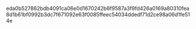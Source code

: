 eda0b527862bdb4091ca06e0d1670242b6f9587a3f9fd426a0169a80310fea8d1b61bf0992b3dc7f671092e63f0085ffeec54034ddedf71d2ce98a06d1fe514e
